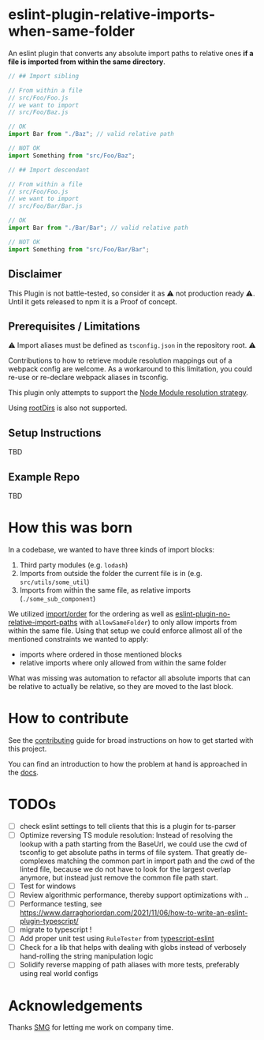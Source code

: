 # eslint-plugin-relative-imports-when-same-folder

An eslint plugin that converts any absolute import paths to relative ones **if a file is imported from within the same directory**.

```ts
// ## Import sibling

// From within a file 
// src/Foo/Foo.js
// we want to import
// src/Foo/Baz.js

// OK
import Bar from "./Baz"; // valid relative path

// NOT OK
import Something from "src/Foo/Baz";
```


```ts
// ## Import descendant

// From within a file 
// src/Foo/Foo.js
// we want to import
// src/Foo/Bar/Bar.js

// OK
import Bar from "./Bar/Bar"; // valid relative path

// NOT OK
import Something from "src/Foo/Bar/Bar";
```


## Disclaimer

This Plugin is not battle-tested, so consider it as ⚠️ not production ready ⚠️.
Until it gets released to npm it is a Proof of concept.

## Prerequisites / Limitations

⚠️ Import aliases must be defined as `tsconfig.json` in the repository root. ⚠️

Contributions to how to retrieve module resolution mappings out of a webpack config are welcome.
As a workaround to this limitation, you could re-use or re-declare webpack aliases in tsconfig.

This plugin only attempts to support the [Node Module resolution strategy](https://www.typescriptlang.org/docs/handbook/module-resolution.html#module-resolution-strategies).


Using [rootDirs](https://www.typescriptlang.org/tsconfig#rootDirs) is also not supported.

## Setup Instructions 

TBD

## Example Repo

TBD

# How this was born

In a codebase, we wanted to have three kinds of import blocks:
1. Third party modules (e.g. `lodash`)
2. Imports from outside the folder the current file is in (e.g. `src/utils/some_util`)
3. Imports from within the same file, as relative imports (`./some_sub_component`)

We utilized [import/order](https://github.com/import-js/eslint-plugin-import/blob/main/docs/rules/order.md) for the ordering as well as [eslint-plugin-no-relative-import-paths](https://www.npmjs.com/package/eslint-plugin-no-relative-import-paths) with `allowSameFolder`) to only allow imports from within the same file. Using that setup we could enforce allmost all of the mentioned constraints we wanted to apply:
- imports where ordered in those mentioned blocks
- relative imports where only allowed from within the same folder

What was missing was automation to refactor all absolute imports that can be relative to actually be relative, so they are moved to the last block.

# How to contribute

See the [contributing](CONTRIBUTING.md) guide for broad instructions on how to get started with this project.

You can find an introduction to how the problem at hand is approached in the [docs](docs/INNER_WORKINGS.md).

# TODOs
- [ ] check eslint settings to tell clients that this is a plugin for ts-parser
- [ ] Optimize reversing TS module resolution: Instead of resolving the lookup with a path starting from the BaseUrl, we could use the cwd of tsconfig to get absolute paths in terms of file system. That greatly de-complexes matching the common part in import path and the cwd of the linted file, because we do not have to look for the largest overlap anymore, but instead just remove the common file path start.
- [ ] Test for windows
- [ ] Review algorithmic performance, thereby support optimizations with ..
- [ ] Performance testing, see https://www.darraghoriordan.com/2021/11/06/how-to-write-an-eslint-plugin-typescript/
- [ ] migrate to typescript !
- [ ] Add proper unit test using `RuleTester` from [typescript-eslint](https://github.com/typescript-eslint/typescript-eslint)
- [ ] Check for a lib that helps with dealing with globs instead of verbosely hand-rolling the string manipulation logic
- [ ] Solidify reverse mapping of path aliases with more tests, preferably using real world configs

# Acknowledgements

Thanks [SMG](https://swissmarketplace.group/en/) for letting me work on company time.